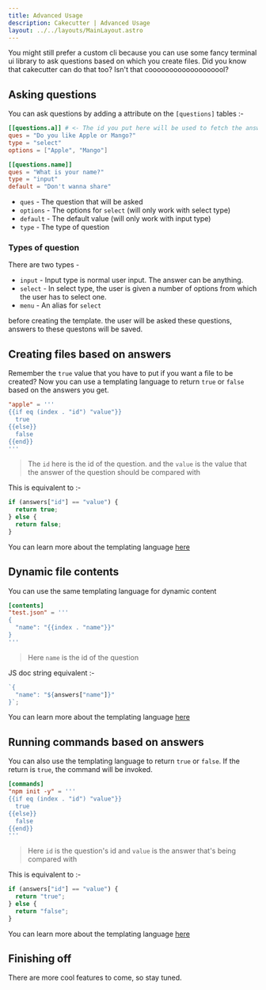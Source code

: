 ```yaml
---
title: Advanced Usage
description: Cakecutter | Advanced Usage
layout: ../../layouts/MainLayout.astro
---
```


You might still prefer a custom cli because you can use some fancy terminal ui library to ask questions based on which you create files. Did you know that cakecutter can do that too? Isn't that cooooooooooooooooool?

## Asking questions

You can ask questions by adding a attribute on the `[questions]` tables :-

```toml
[[questions.a]] # <- The id you put here will be used to fetch the answers
ques = "Do you like Apple or Mango?"
type = "select"
options = ["Apple", "Mango"]

[[questions.name]]
ques = "What is your name?"
type = "input"
default = "Don't wanna share"
```

- `ques` - The question that will be asked
- `options` - The options for `select` (will only work with select type)
- `default` - The default value (will only work with input type)
- `type` - The type of question

### Types of question

There are two types -

- `input` - Input type is normal user input. The answer can be anything.
- `select` - In select type, the user is given a number of options from which the user has to select one.
- `menu` - An alias for `select`

before creating the template. the user will be asked these questions, answers to these questons will be saved.

## Creating files based on answers

Remember the `true` value that you have to put if you want a file to be created? Now you can use a templating language to return `true` or `false` based on the answers you get.

```toml
"apple" = '''
{{if eq (index . "id") "value"}}
  true
{{else}}
  false
{{end}}
'''
```

> The `id` here is the id of the question. and the `value` is the value that the answer of the question should be compared with

This is equivalent to :-

```js
if (answers["id"] == "value") {
  return true;
} else {
  return false;
}
```

You can learn more about the templating language [here](https://pkg.go.dev/text/template)

## Dynamic file contents

You can use the same templating language for dynamic content

```toml
[contents]
"test.json" = '''
{
  "name": "{{index . "name"}}"
}
'''
```

> Here `name` is the id of the question

JS doc string equivalent :-

```js
`{
  "name": "${answers["name"]}"
}`;
```

You can learn more about the templating language [here](https://pkg.go.dev/text/template)

## Running commands based on answers

You can also use the templating language to return `true` or `false`. If the return is `true`, the command will be invoked.

```toml
[commands]
"npm init -y" = '''
{{if eq (index . "id") "value"}}
  true
{{else}}
  false
{{end}}
'''
```

> Here `id` is the question's id and `value` is the answer that's being compared with

This is equivalent to :-

```js
if (answers["id"] == "value") {
  return "true";
} else {
  return "false";
}
```

You can learn more about the templating language [here](https://pkg.go.dev/text/template)

## Finishing off

There are more cool features to come, so stay tuned.
